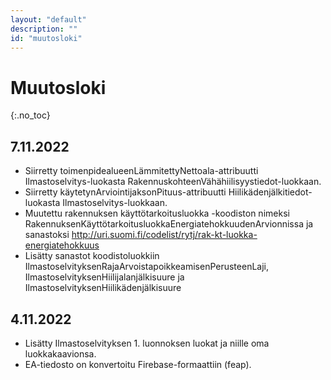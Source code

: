 ```yaml
---
layout: "default"
description: ""
id: "muutosloki"
---
```

# Muutosloki
{:.no_toc}

## 7.11.2022

- Siirretty toimenpidealueenLämmitettyNettoala-attribuutti Ilmastoselvitys-luokasta RakennuskohteenVähähiilisyystiedot-luokkaan.
- Siirretty käytetynArviointijaksonPituus-attribuutti Hiilikädenjälkitiedot-luokasta Ilmastoselvitys-luokkaan.
- Muutettu rakennuksen käyttötarkoitusluokka -koodiston nimeksi RakennuksenKäyttötarkoitusluokkaEnergiatehokkuudenArvionnissa ja sanastoksi http://uri.suomi.fi/codelist/rytj/rak-kt-luokka-energiatehokkuus
- Lisätty sanastot koodistoluokkiin IlmastoselvityksenRajaArvoistapoikkeamisenPerusteenLaji, IlmastoselvityksenHiilijalanjälkisuure ja IlmastoselvityksenHiilikädenjälkisuure


## 4.11.2022

- Lisätty Ilmastoselvityksen 1. luonnoksen luokat ja niille oma luokkakaavionsa.
- EA-tiedosto on konvertoitu Firebase-formaattiin (feap). 
